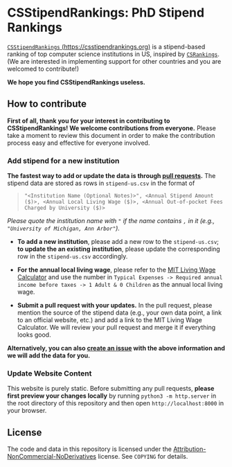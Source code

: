 # CSStipendRankings: PhD Stipend Rankings

[`CSStipendRankings` (https://csstipendrankings.org)](https://csstipendrankings.org) is a stipend-based ranking of top computer science institutions in US, inspired by [`CSRankings`](https://csrankings.org). (We are interested in implementing support for other countries and you are welcomed to contribute!) 

**We hope you find CSStipendRankings useless.**

## How to contribute

**First of all, thank you for your interest in contributing to CSStipendRankings! We welcome contributions from everyone.** Please take a moment to review this document in order to make the contribution process easy and effective for everyone involved.

### Add stipend for a new institution
**The fastest way to add or update the data is through [pull requests](https://github.com/CSStipendRankings/CSStipendRankings/pulls).** The stipend data are stored as rows in `stipend-us.csv` in the format of 

> ```"<Institution Name (Optional Notes)>", <Annual Stipend Amount ($)>, <Annual Local Living Wage ($)>, <Annual Out-of-pocket Fees Charged by University ($)>```

*Please quote the institution name with `"` if the name contains `,` in it (e.g., `"University of Michigan, Ann Arbor"`).*


- **To add a new institution**, please add a new row to the `stipend-us.csv`; **to update the an existing institution**, please update the corresponding row in the `stipend-us.csv` accordingly. 

- **For the annual local living wage**, please refer to the [MIT Living Wage Calculator](http://livingwage.mit.edu/) and use the number in `Typical Expenses -> Required annual income before taxes -> 1 Adult & 0 Children` as the annual local living wage.

- **Submit a pull request with your updates.** In the pull request, please mention the source of the stipend data (e.g., your own data point, a link to an official website, etc.) and add a link to the 
MIT Living Wage Calculator. We will review your pull request and merge it if everything looks good.

**Alternatively, you can also [create an issue](https://github.com/CSStipendRankings/CSStipendRankings/issues/new/choose) with the above information and we will add the data for you.**

### Update Website Content

This website is purely static. Before submitting any pull requests, **please first preview your changes locally** by running `python3 -m http.server` in the root directory of this repository and then open `http://localhost:8000` in your browser.

## License
The code and data in this repository is licensed under the [Attribution-NonCommercial-NoDerivatives](https://creativecommons.org/licenses/by-nc-nd/4.0/) license. See `COPYING` for details.
